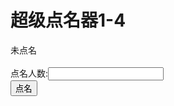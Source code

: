 <script>
function getRandom(ar, maxNum) {
    var arr=[];for(var i=0; i<ar.length; i++){ arr[i]=ar[i];}
    var numArr = [];
    var arrLength = arr.length;
    for (var i = 0; i < arrLength; i++) {
        var Rand = arr.length;
        //取出随机数 
        var number = Math.floor(Math.random() * arr.length); //生成随机数num
        numArr.push(arr[number]); //往新建的数组里面传入数值
        arr.splice(number, 1); //传入一个删除一个，避免重复
        if (arr.length <= arrLength - maxNum) {
            return numArr;
        }
    }
}
namelist=["陈泓月","陈秭赟","崔佳一","丁春霖","傅浩宸","高鼎然","贺梓喆","胡骁玮","柯燕希","刘美含","刘芮含","刘思然","李昀松","聂浩然","孙伊然","佟冠松","魏楚洵","熊禹坤","于涵博","俞婧怡","赵梦湉","赵子淇","朱育州"];
function getName(){
    var num=document.getElementById("w").value;
    if(isNaN(num) || parseInt(num)>namelist.length ||num=="") {alert("输入无效请重输");return}
    var tmp=getRandom(namelist,parseInt(num))
    document.getElementById("q").innerHTML=tmp
}
</script>
<h1>超级点名器1-4</h1>
<span id="q">未点名</span><br/><br/>
<span id="e">点名人数:</span><input type="text" id="w"/><br/>
<button onclick="getName()">点名</button>

